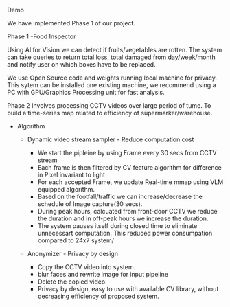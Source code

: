 Demo

We have implemented Phase 1 of our project.

Phase 1 -Food Inspector

Using AI for Vision we can detect if fruits/vegetables are rotten. The system can take queries to return total loss, total damaged
from day/week/month and notify user on which boxes have to be replaced.

We use Open Source code and weights running local machine for privacy. This sytem can be installed one existing machine, we 
recommend using a PC with GPU/Graphics Processing unit for fast analysis.

Phase 2 
Involves processing CCTV videos over large period of tume. To build a time-series map related to efficiency of supermarker/warehouse.

- Algorithm
  - Dynamic video stream sampler - Reduce computation cost
    - We start the pipleine by using Frame every 30 secs from CCTV stream
    - Each frame is then filtered by CV feature algorithm for difference in Pixel invariant to light
    - For each accepted Frame, we update Real-time mmap using VLM equipped algorithm.
    - Based on the footfall/traffic we can increase/decrease the schedule of Image capture(30 secs).
    - During peak hours, calcuated from front-door CCTV we reduce the duration and in off-peak hours we increase the duration.
    - The system pauses itself during closed time to eliminate unnecessart computation. This reduced power consumpation compared to 24x7 system/

  - Anonymizer  - Privacy by design 
    - Copy the CCTV video into system.
    - blur faces and rewrite image for input pipeline
    - Delete the copied video.
    - Privacy by design, easy to use with available CV library, without decreasing efficiency of proposed system.
